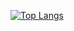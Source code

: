 [![Top Langs](https://github-readme-stats.vercel.app/api/top-langs/?username=ArkinSolomon&theme=dark&layout=compact&hide=shaderlab,hlsl)](https://github.com/anuraghazra/github-readme-stats)
